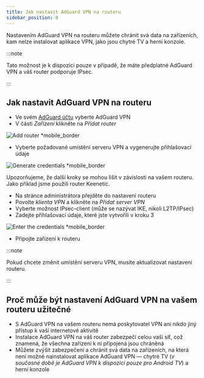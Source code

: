 ```yaml
---
title: Jak nastavit AdGuard VPN na routeru
sidebar_position: 8
---
```


Nastavením AdGuard VPN na routeru můžete chránit svá data na zařízeních, kam nelze instalovat aplikace VPN, jako jsou chytré TV a herní konzole.

:::note

Tato možnost je k dispozici pouze v případě, že máte předplatné AdGuard VPN a váš router podporuje IPsec.

:::

## Jak nastavit AdGuard VPN na routeru

- Ve svém [AdGuard účtu](https://auth.adguard.com/login.html) vyberte AdGuard VPN
- V části _Zařízení_ klikněte na _Přidat router_

![Add router \*mobile\_border](https://cdn.adguardvpn.com/content/kb/vpn/general/2_year.jpg)

- Vyberte požadované umístění serveru VPN a vygenerujte přihlašovací údaje

![Generate credentials \*mobile\_border](https://cdn.adguardvpn.com/content/kb/vpn/general/configure_router.png)

Upozorňujeme, že další kroky se mohou lišit v závislosti na vašem routeru. Jako příklad jsme použili router Keenetic.

- Na stránce administrátora přejděte do nastavení routeru
- Povolte _klienta VPN_ a klikněte na _Přidat server VPN_
- Vyberte možnost IPsec-client (může se nazývat IKE, nikoli L2TP/IPsec)
- Zadejte přihlašovací údaje, které jste vytvořili v kroku 3

![Enter the credentials \*mobile\_border](https://cdn.adguardvpn.com/content/kb/vpn/general/vpn_connection.jpg)

- Připojte zařízení k routeru

:::note

Pokud chcete změnit umístění serveru VPN, musíte aktualizovat nastavení routeru.

:::

## Proč může být nastavení AdGuard VPN na vašem routeru užitečné

- S AdGuard VPN na vašem routeru nemá poskytovatel VPN ani nikdo jiný přístup k vaší internetové aktivitě
- Instalace AdGuard VPN na váš router zabezpečí celou vaši síť, což znamená, že všechna zařízení k ní připojená jsou chráněná
- Můžete zvýšit zabezpečení a chránit svá data na zařízeních, na která není možné nainstalovat aplikace AdGuard VPN — chytré TV (_v současné době je AdGuard VPN k dispozici pouze pro Android TV_) a herní konzole
